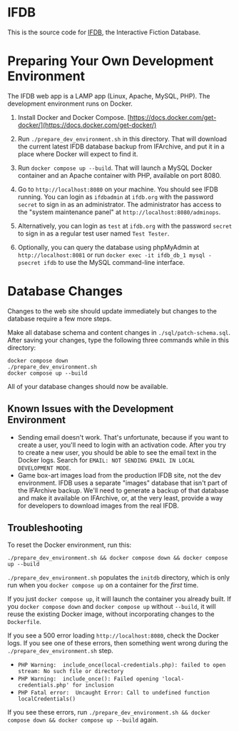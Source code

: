 # IFDB

This is the source code for [IFDB](https://ifdb.org), the Interactive Fiction Database.

# Preparing Your Own Development Environment

The IFDB web app is a LAMP app (Linux, Apache, MySQL, PHP). The development environment runs on Docker.

1. Install Docker and Docker Compose. [https://docs.docker.com/get-docker/](https://docs.docker.com/get-docker/)

2. Run `./prepare_dev_environment.sh` in this directory. That will download the current latest IFDB database backup from IFArchive, and put it in a place where Docker will expect to find it.

3. Run `docker compose up --build`. That will launch a MySQL Docker container and an Apache container with PHP, available on port 8080.

4. Go to `http://localhost:8080` on your machine. You should see IFDB running. You can login as `ifdbadmin` at `ifdb.org` with the password `secret` to sign in as an administrator. The administrator has access to the "system maintenance panel" at `http://localhost:8080/adminops`.

5. Alternatively, you can login as `test` at `ifdb.org` with the password `secret` to sign in as a regular test user named `Test Tester`.

6. Optionally, you can query the database using phpMyAdmin at `http://localhost:8081` or run `docker exec -it ifdb_db_1 mysql -psecret ifdb` to use the MySQL command-line interface.

# Database Changes

Changes to the web site should update immediately but changes to the database require a few more steps.

Make all database schema and content changes in `./sql/patch-schema.sql`. After saving your changes, type the following three commands while in this directory:

```
docker compose down
./prepare_dev_environment.sh
docker compose up --build
```

All of your database changes should now be available.

## Known Issues with the Development Environment

* Sending email doesn't work. That's unfortunate, because if you want to create a user, you'll need to login with an activation code. After you try to create a new user, you should be able to see the email text in the Docker logs. Search for `EMAIL: NOT SENDING EMAIL IN LOCAL DEVELOPMENT MODE`.
* Game box-art images load from the production IFDB site, not the dev environment. IFDB uses a separate "images" database that isn't part of the IFArchive backup. We'll need to generate a backup of that database and make it available on IFArchive, or, at the very least, provide a way for developers to download images from the real IFDB.

## Troubleshooting

To reset the Docker environment, run this:

```
./prepare_dev_environment.sh && docker compose down && docker compose up --build
```

`./prepare_dev_environment.sh` populates the `initdb` directory, which is only run when you `docker compose up` on a container for the _first_ time.

If you just `docker compose up`, it will launch the container you already built. If you `docker compose down` and `docker compose up` without `--build`, it will reuse the existing Docker image, without incorporating changes to the `Dockerfile`.

If you see a 500 error loading `http://localhost:8080`, check the Docker logs. If you see one of these errors, then something went wrong during the `./prepare_dev_environment.sh` step.

* `PHP Warning:  include_once(local-credentials.php): failed to open stream: No such file or directory`
* `PHP Warning:  include_once(): Failed opening 'local-credentials.php' for inclusion`
* `PHP Fatal error:  Uncaught Error: Call to undefined function localCredentials()`

If you see these errors, run `./prepare_dev_environment.sh && docker compose down && docker compose up --build` again.

